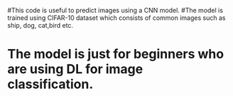 #This code is useful to predict images using a CNN model. 
#The model is trained using CIFAR-10 dataset which consists of common images such as ship, dog, cat,bird etc.
# The model is just for beginners who are using DL for image classification.
